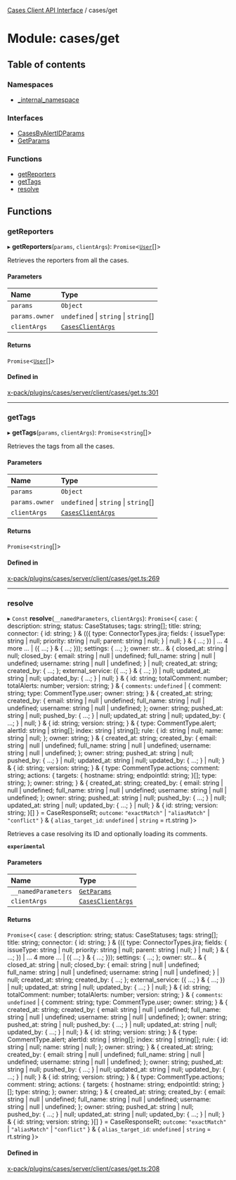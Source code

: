 [Cases Client API Interface](../README.md) / cases/get

# Module: cases/get

## Table of contents

### Namespaces

- [\_internal\_namespace](cases_get._internal_namespace.md)

### Interfaces

- [CasesByAlertIDParams](../interfaces/cases_get.CasesByAlertIDParams.md)
- [GetParams](../interfaces/cases_get.GetParams.md)

### Functions

- [getReporters](cases_get.md#getreporters)
- [getTags](cases_get.md#gettags)
- [resolve](cases_get.md#resolve)

## Functions

### getReporters

▸ **getReporters**(`params`, `clientArgs`): `Promise`<[`User`](cases_get._internal_namespace.md#user)[]\>

Retrieves the reporters from all the cases.

#### Parameters

| Name | Type |
| :------ | :------ |
| `params` | `Object` |
| `params.owner` | `undefined` \| `string` \| `string`[] |
| `clientArgs` | [`CasesClientArgs`](../interfaces/client._internal_namespace.CasesClientArgs.md) |

#### Returns

`Promise`<[`User`](cases_get._internal_namespace.md#user)[]\>

#### Defined in

[x-pack/plugins/cases/server/client/cases/get.ts:301](https://github.com/elastic/kibana/blob/c427bf270ae/x-pack/plugins/cases/server/client/cases/get.ts#L301)

___

### getTags

▸ **getTags**(`params`, `clientArgs`): `Promise`<`string`[]\>

Retrieves the tags from all the cases.

#### Parameters

| Name | Type |
| :------ | :------ |
| `params` | `Object` |
| `params.owner` | `undefined` \| `string` \| `string`[] |
| `clientArgs` | [`CasesClientArgs`](../interfaces/client._internal_namespace.CasesClientArgs.md) |

#### Returns

`Promise`<`string`[]\>

#### Defined in

[x-pack/plugins/cases/server/client/cases/get.ts:269](https://github.com/elastic/kibana/blob/c427bf270ae/x-pack/plugins/cases/server/client/cases/get.ts#L269)

___

### resolve

▸ `Const` **resolve**(`__namedParameters`, `clientArgs`): `Promise`<{ `case`: { description: string; status: CaseStatuses; tags: string[]; title: string; connector: { id: string; } & (({ type: ConnectorTypes.jira; fields: { issueType: string \| null; priority: string \| null; parent: string \| null; } \| null; } & { ...; }) \| ... 4 more ... \| ({ ...; } & { ...; })); settings: { ...; }; owner: str... & { closed\_at: string \| null; closed\_by: { email: string \| null \| undefined; full\_name: string \| null \| undefined; username: string \| null \| undefined; } \| null; created\_at: string; created\_by: { ...; }; external\_service: ({ ...; } & { ...; }) \| null; updated\_at: string \| null; updated\_by: { ...; } \| null; } & { id: string; totalComment: number; totalAlerts: number; version: string; } & { `comments`: `undefined` \| { comment: string; type: CommentType.user; owner: string; } & { created\_at: string; created\_by: { email: string \| null \| undefined; full\_name: string \| null \| undefined; username: string \| null \| undefined; }; owner: string; pushed\_at: string \| null; pushed\_by: { ...; } \| null; updated\_at: string \| null; updated\_by: { ...; } \| null; } & { id: string; version: string; } & { type: CommentType.alert; alertId: string \| string[]; index: string \| string[]; rule: { id: string \| null; name: string \| null; }; owner: string; } & { created\_at: string; created\_by: { email: string \| null \| undefined; full\_name: string \| null \| undefined; username: string \| null \| undefined; }; owner: string; pushed\_at: string \| null; pushed\_by: { ...; } \| null; updated\_at: string \| null; updated\_by: { ...; } \| null; } & { id: string; version: string; } & { type: CommentType.actions; comment: string; actions: { targets: { hostname: string; endpointId: string; }[]; type: string; }; owner: string; } & { created\_at: string; created\_by: { email: string \| null \| undefined; full\_name: string \| null \| undefined; username: string \| null \| undefined; }; owner: string; pushed\_at: string \| null; pushed\_by: { ...; } \| null; updated\_at: string \| null; updated\_by: { ...; } \| null; } & { id: string; version: string; }[]  } = CaseResponseRt; `outcome`: ``"exactMatch"`` \| ``"aliasMatch"`` \| ``"conflict"``  } & { `alias_target_id`: `undefined` \| `string` = rt.string }\>

Retrieves a case resolving its ID and optionally loading its comments.

**`experimental`**

#### Parameters

| Name | Type |
| :------ | :------ |
| `__namedParameters` | [`GetParams`](../interfaces/cases_get.GetParams.md) |
| `clientArgs` | [`CasesClientArgs`](../interfaces/client._internal_namespace.CasesClientArgs.md) |

#### Returns

`Promise`<{ `case`: { description: string; status: CaseStatuses; tags: string[]; title: string; connector: { id: string; } & (({ type: ConnectorTypes.jira; fields: { issueType: string \| null; priority: string \| null; parent: string \| null; } \| null; } & { ...; }) \| ... 4 more ... \| ({ ...; } & { ...; })); settings: { ...; }; owner: str... & { closed\_at: string \| null; closed\_by: { email: string \| null \| undefined; full\_name: string \| null \| undefined; username: string \| null \| undefined; } \| null; created\_at: string; created\_by: { ...; }; external\_service: ({ ...; } & { ...; }) \| null; updated\_at: string \| null; updated\_by: { ...; } \| null; } & { id: string; totalComment: number; totalAlerts: number; version: string; } & { `comments`: `undefined` \| { comment: string; type: CommentType.user; owner: string; } & { created\_at: string; created\_by: { email: string \| null \| undefined; full\_name: string \| null \| undefined; username: string \| null \| undefined; }; owner: string; pushed\_at: string \| null; pushed\_by: { ...; } \| null; updated\_at: string \| null; updated\_by: { ...; } \| null; } & { id: string; version: string; } & { type: CommentType.alert; alertId: string \| string[]; index: string \| string[]; rule: { id: string \| null; name: string \| null; }; owner: string; } & { created\_at: string; created\_by: { email: string \| null \| undefined; full\_name: string \| null \| undefined; username: string \| null \| undefined; }; owner: string; pushed\_at: string \| null; pushed\_by: { ...; } \| null; updated\_at: string \| null; updated\_by: { ...; } \| null; } & { id: string; version: string; } & { type: CommentType.actions; comment: string; actions: { targets: { hostname: string; endpointId: string; }[]; type: string; }; owner: string; } & { created\_at: string; created\_by: { email: string \| null \| undefined; full\_name: string \| null \| undefined; username: string \| null \| undefined; }; owner: string; pushed\_at: string \| null; pushed\_by: { ...; } \| null; updated\_at: string \| null; updated\_by: { ...; } \| null; } & { id: string; version: string; }[]  } = CaseResponseRt; `outcome`: ``"exactMatch"`` \| ``"aliasMatch"`` \| ``"conflict"``  } & { `alias_target_id`: `undefined` \| `string` = rt.string }\>

#### Defined in

[x-pack/plugins/cases/server/client/cases/get.ts:208](https://github.com/elastic/kibana/blob/c427bf270ae/x-pack/plugins/cases/server/client/cases/get.ts#L208)
